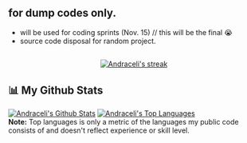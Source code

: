 ## for dump codes only.

- will be used for coding sprints (Nov. 15) // this will be the final 😭
- source code disposal for random project.

<!---
andraceli/andraceli is a ✨ special ✨ repository because its `README.md` (this file) appears on your GitHub profile.
You can click the Preview link to take a look at your changes.
--->
##

<p align="center">
    <a href="https://github.com/andraceli/github-readme-streak-stats">
        <img title="🔥 Get streak stats for your profile at git.io/streak-stats" alt="Andraceli's streak" src="https://github-readme-streak-stats.herokuapp.com/?user=andraceli&theme=black-ice&hide_border=true&stroke=0000&background=060A0CD0"/>
    </a>
</p>
</div>

## 📊 My Github Stats
  <a href="https://github.com/andraceli/github-readme-stats"><img alt="Andraceli's Github Stats" src="https://github-readme-stats.vercel.app/api?username=andraceli&show_icons=true&count_private=true&theme=react&hide_border=true&bg_color=0D1117" /></a>
  <a href="https://github.com/andraceli/github-readme-stats"><img alt="Andraceli's Top Languages" src="https://github-readme-stats.vercel.app/api/top-langs/?username=andraceli&langs_count=8&count_private=true&layout=compact&theme=react&hide_border=true&bg_color=0D1117" /></a>
  <br/>
  <b>Note:</b> Top languages is only a metric of the languages my public code consists of and doesn't reflect experience or skill level.

